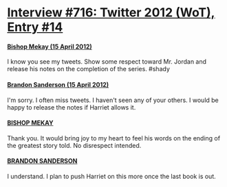 # [Interview #716: Twitter 2012 (WoT), Entry #14](https://www.theoryland.com/intvmain.php?i=716#14)

#### [Bishop Mekay (15 April 2012)](https://twitter.com/TheGoodTroll/status/191585932498046976)

I know you see my tweets. Show some respect toward Mr. Jordan and release his notes on the completion of the series. #shady

#### [Brandon Sanderson (15 April 2012)](https://twitter.com/BrandSanderson/status/191699665748635648)

I'm sorry. I often miss tweets. I haven't seen any of your others. I would be happy to release the notes if Harriet allows it.

#### [BISHOP MEKAY](https://twitter.com/TheGoodTroll/status/191701969017126912)

Thank you. It would bring joy to my heart to feel his words on the ending of the greatest story told. No disrespect intended.

#### [BRANDON SANDERSON](https://twitter.com/BrandSanderson/status/191703461778300928)

I understand. I plan to push Harriet on this more once the last book is out.

